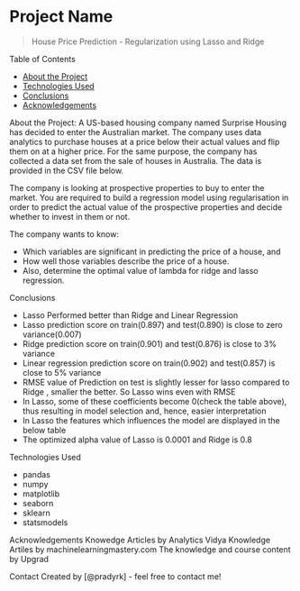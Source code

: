 # Project Name
> House Price Prediction - Regularization using Lasso and Ridge


 Table of Contents
* [About the Project](#about-the-project)
* [Technologies Used](#technologies-used)
* [Conclusions](#conclusions)
* [Acknowledgements](#acknowledgements)

<!-- You can include any other section that is pertinent to your problem -->

About the Project: 
A US-based housing company named Surprise Housing has decided to enter the Australian market. The company uses data analytics to purchase houses at a price below their actual values and flip them on at a higher price. For the same purpose, the company has collected a data set from the sale of houses in Australia. The data is provided in the CSV file below.

 

The company is looking at prospective properties to buy to enter the market. You are required to build a regression model using regularisation in order to predict the actual value of the prospective properties and decide whether to invest in them or not.

 

The company wants to know:

- Which variables are significant in predicting the price of a house, and
- How well those variables describe the price of a house.
- Also, determine the optimal value of lambda for ridge and lasso regression.




 Conclusions
- Lasso Performed better than Ridge and Linear Regression
- Lasso prediction score on train(0.897) and test(0.890) is close to zero variance(0.007)
- Ridge prediction score on train(0.901) and test(0.876) is close to 3% variance
- Linear regression prediction score on train(0.902) and test(0.857) is close to 5% variance
- RMSE value of Prediction on test is slightly lesser for lasso compared to Ridge , smaller the better. So Lasso wins even with RMSE
- In Lasso, some of these coefficients become 0(check the table above), thus resulting in model selection and, hence, easier interpretation
- In Lasso the features which influences the model are displayed in the below table
- The optimized alpha value of Lasso is 0.0001 and Ridge is 0.8



 Technologies Used
- pandas 
- numpy
- matplotlib 
- seaborn
- sklearn
- statsmodels


<!-- As the libraries versions keep on changing, it is recommended to mention the version of library used in this project -->

 Acknowledgements
 Knowedge Articles by Analytics Vidya 
 Knowledge Artiles by machinelearningmastery.com
 The knowledge and course content by Upgrad


 Contact
Created by [@pradyrk] - feel free to contact me!


